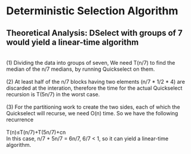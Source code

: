 # Deterministic Selection Algorithm
##	Theoretical Analysis: DSelect with groups of 7 would yield a linear-time algorithm
<br> (1) Dividing the data into groups of seven, We need T(n/7) to find the median of the n/7 medians, by running Quickselect on them.
<br>
<br> (2) At least half of the n/7 blocks having two elements (n/7 * 1/2 * 4) are discarded at the interation, therefore the time for the actual Quickselect recursion is T(5n/7) in the worst case.
<br>
<br> (3) For the partitioning work to create the two sides, each of which the Quickselect will recurse, we need O(n) time.
So we have the following recurrence 
<br>
<br>T(n)≤T(n/7)+T(5n/7)+cn
<br>In this case, n/7 + 5n/7 = 6n/7, 6/7 < 1, so it can yield a linear-time algorithm.
